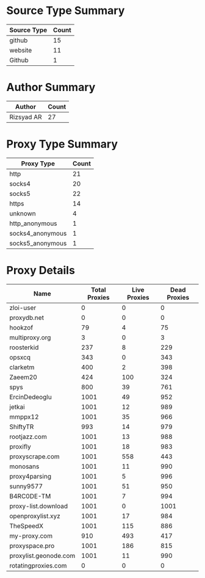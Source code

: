 # Source Type Summary

| Source Type | Count |
|-------------|-------|
| github | 15 |
| website | 11 |
| Github | 1 |


# Author Summary

| Author | Count |
|--------|-------|
| Rizsyad AR | 27 |


# Proxy Type Summary

| Proxy Type | Count |
|------------|-------|
| http | 21 |
| socks4 | 20 |
| socks5 | 22 |
| https | 14 |
| unknown | 4 |
| http_anonymous | 1 |
| socks4_anonymous | 1 |
| socks5_anonymous | 1 |


# Proxy Details

| Name | Total Proxies | Live Proxies | Dead Proxies |
|------|---------------|--------------|---------------|
| zloi-user | 0 | 0 | 0 |
| proxydb.net | 0 | 0 | 0 |
| hookzof | 79 | 4 | 75 |
| multiproxy.org | 3 | 0 | 3 |
| roosterkid | 237 | 8 | 229 |
| opsxcq | 343 | 0 | 343 |
| clarketm | 400 | 2 | 398 |
| Zaeem20 | 424 | 100 | 324 |
| spys | 800 | 39 | 761 |
| ErcinDedeoglu | 1001 | 49 | 952 |
| jetkai | 1001 | 12 | 989 |
| mmppx12 | 1001 | 35 | 966 |
| ShiftyTR | 993 | 14 | 979 |
| rootjazz.com | 1001 | 13 | 988 |
| proxifly | 1001 | 18 | 983 |
| proxyscrape.com | 1001 | 558 | 443 |
| monosans | 1001 | 11 | 990 |
| proxy4parsing | 1001 | 5 | 996 |
| sunny9577 | 1001 | 51 | 950 |
| B4RC0DE-TM | 1001 | 7 | 994 |
| proxy-list.download | 1001 | 0 | 1001 |
| openproxylist.xyz | 1001 | 17 | 984 |
| TheSpeedX | 1001 | 115 | 886 |
| my-proxy.com | 910 | 493 | 417 |
| proxyspace.pro | 1001 | 186 | 815 |
| proxylist.geonode.com | 1001 | 11 | 990 |
| rotatingproxies.com | 0 | 0 | 0 |

